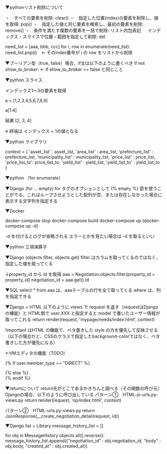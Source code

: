 ▼pythonリスト削除について

・　すべての要素を削除: clear()
・　指定した位置(index)の要素を削除し、値を取得: pop()
・　指定した値と同じ要素を検索し、最初の要素を削除: remove()
・　条件を満たす複数の要素を一括で削除: リスト内包表記
　 インデックス・スライスで位置・範囲を指定して削除: del

need_list = [aaa, bbb, ccc]
for i, row in enumerate(need_list):
    need_list.pop(i)　← そのindex番号が i の row をリストから削除
    


▼ブーリアン型（true, false）場合、if文は以下のように書くべき
if not show_to_broker:      ← if show_to_broker == false と同じこと



▼python スライス

インデックス1〜3の要素を取得

a = [1,2,3,4,5,6,7,8,9]

a[1:4]

結果
[2, 3, 4]

※ 終端は インデックス + 1の値となる



▼python ライブラリ

context = {
        'asset_list' : asset_list,
        'area_list' : area_list,
        'prefecture_list' : prefecture_list,
        'municipality_list' : municipality_list,
        'price_list' : price_list,
        'price_list_to': price_list_to,
        'yield_list' : yield_list,
        'yield_list_to' : yield_list_to
        }



▼python （for enumerate）



▼Django (for ... empty)
for タグのオプションとして {% empty %} 節を使うことがでる。これはループさせようとした配列が空、または存在しなかった場合に表示する文字列を指定する



▼Docker

docker-compose stop
docker-compose build
docker-compose up (docker-compose up -d)

-d を付けるとログが省略される
エラーとかを見たい場合は -d を取るといい



▼python 三項演算子



▼Django (objects.filter, objects.get)
filter はカラムを取ってくるのではなく、指定した値を取ってくる

↓property_id から id を取得
aaa =  Negotiation.objects.filter(property_id = property_id)
negotiation_id = aaa.get().id



▼SQL
select * from aaa は、aaaテーブルの行を全て取ってくる
where は、列を指定できる



▼Django + HTML
以下のように views で request を返す（requestはDjangoの機能）と HTML側で user.XXX と指定すると model で書いたユーザー情報が取ってこれる
return render(request, 'mypage/needs/index.html', context)

!important はHTML の機能で、ベタ書きした style の方を優先して反映させる
（以下の場合だと、CSSのクラスで指定したbackground-colorではなく、ベタ書きした方が優先になる）

<!-- TODO: デザイン未済 --> ←VMエディタの機能（TODO）
  {% if user.member_type == ”DIRECT” %}
    <div class="l-header__top__inner; background-color: #E6B422 !important;">
  {% else %}
    <div class="l-header__top__inner">
  {% endif %}



▼returnについて
return先がどこであるかきちんと調べる（その関数の呼び元）
Djangoの場合、以下のように呼び出している
パターン①　HTML-js-urls.py-views.py 
return render(request, 'np/index.html', context)

パターン②　HTML-urls.py-views.py
return JsonResponse(__create_negotiation_detail(request, id))



▼Django list + Library
message_history_list = []

for obj in MessageHistory.objects.all().reverse():
    message_history_list.append({"negotiation_id" : obj.negotiation_id, "body" : obj.body, "created_at" : obj.created_at})




